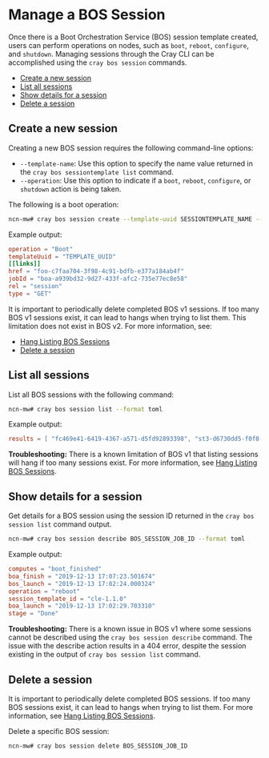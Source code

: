 # Manage a BOS Session

Once there is a Boot Orchestration Service \(BOS\) session template created, users can perform operations on nodes, such as `boot`, `reboot`, `configure`, and `shutdown`.
Managing sessions through the Cray CLI can be accomplished using the `cray bos session` commands.

* [Create a new session](#create-a-new-session)
* [List all sessions](#list-all-sessions)
* [Show details for a session](#show-details-for-a-session)
* [Delete a session](#delete-a-session)

## Create a new session

Creating a new BOS session requires the following command-line options:

* `--template-name`: Use this option to specify the name value returned in the `cray bos sessiontemplate list` command.
* `--operation`: Use this option to indicate if a `boot`, `reboot`, `configure`, or `shutdown` action is being taken.

The following is a boot operation:

```bash
ncn-mw# cray bos session create --template-uuid SESSIONTEMPLATE_NAME --operation Boot --format toml
```

Example output:

```toml
operation = "Boot"
templateUuid = "TEMPLATE_UUID"
[[links]]
href = "foo-c7faa704-3f98-4c91-bdfb-e377a184ab4f"
jobId = "boa-a939bd32-9d27-433f-afc2-735e77ec8e58"
rel = "session"
type = "GET"
```

It is important to periodically delete completed BOS v1 sessions. If too many BOS v1 sessions
exist, it can lead to hangs when trying to list them. This limitation does not exist in BOS v2.
For more information, see:

* [Hang Listing BOS Sessions](../../troubleshooting/known_issues/Hang_Listing_BOS_Sessions.md)
* [Delete a session](#delete-a-session)

## List all sessions

List all BOS sessions with the following command:

```bash
ncn-mw# cray bos session list --format toml
```

Example output:

```toml
results = [ "fc469e41-6419-4367-a571-d5fd92893398", "st3-d6730dd5-f0f8-4229-b224-24df005cae52",]
```

**Troubleshooting:** There is a known limitation of BOS v1 that listing sessions will hang if too
many sessions exist. For more information, see
[Hang Listing BOS Sessions](../../troubleshooting/known_issues/Hang_Listing_BOS_Sessions.md).

## Show details for a session

Get details for a BOS session using the session ID returned in the `cray bos session list` command output.

```bash
ncn-mw# cray bos session describe BOS_SESSION_JOB_ID --format toml
```

Example output:

```toml
computes = "boot_finished"
boa_finish = "2019-12-13 17:07:23.501674"
bos_launch = "2019-12-13 17:02:24.000324"
operation = "reboot"
session_template_id = "cle-1.1.0"
boa_launch = "2019-12-13 17:02:29.703310"
stage = "Done"
```

**Troubleshooting:** There is a known issue in BOS v1 where some sessions cannot be described using the `cray bos session describe` command.
The issue with the describe action results in a 404 error, despite the session existing in the output of `cray bos session list` command.

## Delete a session

It is important to periodically delete completed BOS sessions. If too many BOS sessions
exist, it can lead to hangs when trying to list them. For more information, see
[Hang Listing BOS Sessions](../../troubleshooting/known_issues/Hang_Listing_BOS_Sessions.md).

Delete a specific BOS session:

```bash
ncn-mw# cray bos session delete BOS_SESSION_JOB_ID
```
